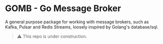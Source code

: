 # GOMB - Go Message Broker

A general purpose package for working with message brokers, such as Kafka, Pulsar and Redis Streams, loosely inspired by Golang's database/sql.


> :warning: This repo is under construction.
